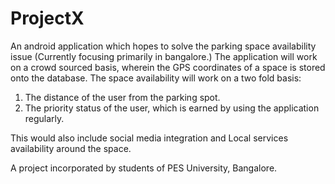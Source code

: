 ProjectX
========
An android application which hopes to solve the parking space availability issue (Currently focusing primarily in bangalore.)
The application will work on a crowd sourced basis, wherein the GPS coordinates of a space is stored onto the database.
The space availability will work on a two fold basis:
1. The distance of the user from the parking spot.
2. The priority status of the user, which is earned by using the application regularly.

This would also include social media integration and Local services availability around the space.

A project incorporated by students of PES University, Bangalore. 
